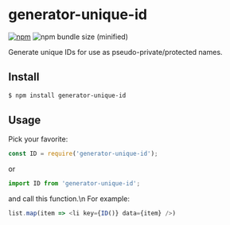 # generator-unique-id
[![npm](https://img.shields.io/npm/v/generator-unique-id.svg)](https://www.npmjs.com/package/generator-unique-id)
![npm bundle size (minified)](https://img.shields.io/bundlephobia/min/generator-unique-id.svg)

Generate unique IDs for use as pseudo-private/protected names.

## Install
```sh
$ npm install generator-unique-id
```

## Usage
Pick your favorite:
```js
const ID = require('generator-unique-id');
```
or
```js
import ID from 'generator-unique-id';
```
and call this function.\n
For example:
```js
list.map(item => <li key={ID()} data={item} />)
```